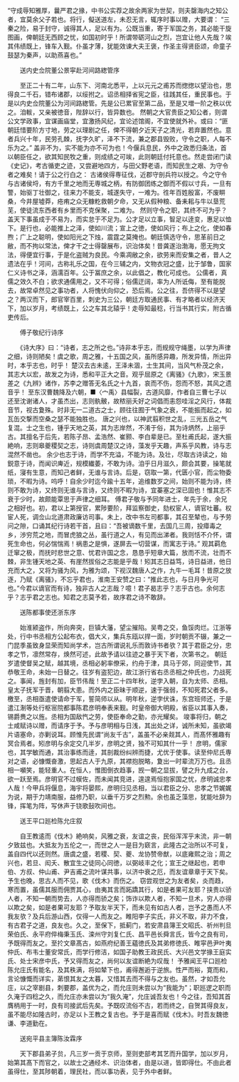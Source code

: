 <!-- { "loadSidebar": true } -->
“守成辱知雅厚，曩严君之掾，中书公实荐之故余两家为世契，则夫罄海内之知公者，宜莫余父子若也。将行，儗送道左，未忍无言，辄序时事以赠，大要谓：
“三秦之险，易于封守，诚得其人，足以有为。公既当重，寄于军国之务，其必能干旋图画，俾朝廷无西顾之忧，如国初时乎！所谓带砺河山之烈，岂宜让他人先哉？竢其伟绩既上，锋车入觐。仆虽才薄，犹能效谏大夫王褒，作圣主得贤臣颂，命童子鼓瑟为秦声，以助燕喜也。”

　　送内史佥院董公景寜赴河间路緫管序

　　至正二十有二年，山东下、河南北悉平，上以元元之甫苏而揔揔以望治也，思得良二千石，错布诸郡，以绥拊之。诏丞相择省宪之臣，往践其任，重民事也。于是以内史佥院董公为河间路緫管。先是公已累官至第二品，至是又増一阶之秩以优之。洎軷，又亲被徳音，陛辞以行，皆异数也。
然朝之大官贵臣之知公者，则谓公文学政事，宜谋画庙堂，宜激扬风纪，宜论述馆阁，不宜使就外补。或曰：“匪朝廷惜要阶方寸地，劳之以理剧之任，俾不得朝夕近天子之清光，若弃置然也。意者兵兴十年，民劳孔棘，抚字久旷，泽不下流，兼之郡县毁败，守令之职，人每不乐为之。”
盖非不为，实不能为亦不可为也！今偃兵息民，外中之政悉归条法，首以朝臣任之，欲其知民牧之重，则成绩之可竢，此则朝廷付托意也。然走尝闭门读《史记》，考古循吏之迹，又尝避地四方，与田父野老语，而知民生之艰、为守令者之难矣！请于公之行白之：
古诸侯得専征伐，近郡守剖兵符以授之。今之守令与古诸侯埒，有方千里之地而无専城之柄，有防御团练之御而不假以寸兵，一旦有警，始驱丁壮御之，往来力不能支，城遂失守，一难为。徃年百姓殷富，不废畊桑，今井屋墟莽，疮痏之众无糠籺救朝夕命，又无从假种粮、备耒耜与牛以垦荒芜，使徒流东西者有乡里而不克保聚，二难为。
然则守令之职，其终不可为乎？盖天下事虽成于不易为，而实怠于不足为。公才足以立事，智足以逹变，惠足以恤下。是行也，必能推上之泽，使如川流；宣上之徳，使如风行；布上之化，使如春煦；广上之聪明，使如阳光之下烛，震霆之莫掩也。朝廷慎选守令，思革前日之敝，而不拘以常法，俾才干之士得罄展布，识治体矣！昔龚遂治渤海，愿无拘文法，得便宜行事，于是化盗贼为良民。今乘凋敝之余，欲劳来而安集之者，昔人之遗法在乎！河间，古称礼乐之国，在今三辅之内，文物衣冠之盛，比于邹鲁，国家仁义诗书之泽，涵濡百年。公于冨庶之余，以此倡之，教化可成也。
公儒者，真儒之效久不白；欲求通儒用之，又不可得；俗儒迂阔，率为人所诋侮，至有能脱去，故常卓然见之事功者，人将愧伏向仰之，恐后焉。公之往，吾侪得不以是望之？两汉而下，郎官宰百里，刺史为三公，朝廷方取通民事、有才略者以经济天下，加以岁月，考绩既上，公之车其北辕乎！走辱知最稔，行当书其行实，附古循吏传后。

　　傅子敬纪行诗序

　　《诗大序》曰：“诗者，志之所之也。”诗非本乎志，而规规守绳墨，以学为声律之细，诗则陋矣！虞之歌，周之雅，十五国之风，虽所感异趣，所发异情，所出异时，本乎志也，时乎！
楚汉去古未逺，王泽未涸，士生其间，当风气朴茂之余，其志大以宏，故发之为诗，悉和平正大之音。观乎屈原之《离骚》《九歌》，宋玉景差之《九辨》诸作，苏李之赠答无名氏之十九首，哀而不伤，怨而不怒，其风之遗音乎！
至东汉曹魏降及六朝，■〈宀禹〉县幅裂，古道风靡，作者自三曹七子以还至沈谢诸人，才虽杰出，志则骫骳，故秾丽夭好之词倡而恚怨哇淫之风行，体裁音节，视古夐殊。时非无一二道古之士，顾往往囿于气象之衰，不能振而起之，如瓦缶交撃而空桑之瑟不能独胜也。
唐之兴也，以神武翦积世之乱，三光五岳之气复混。士之生也，锺乎天地之英，其为志岸然，不淆于俗，其为诗炳然，上丽乎古。其擅名于后先，若陈子昂、孟浩然、崔颢、李白辈是已。至杜甫氏起，遂大振絶响，志则皋夔稷契之志，诗则虞周楚汉之诗，藻发乎天趣，声系乎风教，诗与志混然不凿也。
余少也志于诗，而学不充溢，不能为诗。及壮，尽取古诗读之，始鋭意于诗，而闻识庳近，规模纎萎，不敢为诗。洎乎日月滋久，颇会其要，操笔就纸，寖有生意，而知己者鲜，无谁与言诗。后是，窃取一第，代匮小官，而尘物委琐，不暇为诗。呜呼！自余少时迄今踰十五年，追维数岁之间，始则不能为诗，终则不敢为诗，又终则无谁与言诗，又终则不暇为诗，宜蓁塞之深已固也！惟其志不衰于少时，故颇能覃思于声律之细耳。
傅君子敬与予同年进士，年先于余，余兄之相好也。初，君以上第授官，累陟要阶，拜监察御史，劾权宦人，谪官吐蕃。权宦人死，调佥山北道肃政廉访司事。未上，改中书左司都事，其召至辇也，与予劳问之隙，口诵其纪行诗若干首，且曰：“吾被谪数千里，去国几三周，投瘴毒之乡，渉穷荒之地，而冒虎狼之丛，虽行道之人，有见而出涕者。我则恬不介怀，谓死生命也，何必惴惴焉！祸患之是惧，遂屏去一切营谋，而寓志于诗。”
观其羁危迁窜之极，而抚时悲世之意、忧君许国之念，恳恳乎短章大篇，放而不流，壮而不棘，非生锺天地之英、有崖然拔俗之志能是乎哉！矧其志日益笃，诗日益进，他日充而大之，又将为骚为风，为雅为颂，下视汉魏唐人之作，九牛一毛耳！昔原之放逐，乃赋《离骚》，不忘乎君也，淮南王安赞之曰：“推此志也，与日月争光可也。”今君以谪官而有诗，独非古人之志哉？噫！君子曷志乎？志乎古也。余何志乎？志乎君之志也。知君之志莫予若，故序君之诗不敢辞。

　　送陈都事使还浙东序

　　始淮颍盗作，所向奔突，巨镇大藩，望尘摧陷。吴粤之交，鱼馁肉烂。江浙等处，行中书丞相方公起布衣，倡大义，集兵东瓯以捍一面，岁时朝贡不辍，兼之一门昆季虽致身显荣而知尚学术，岂古所谓说礼乐而敦诗书者欤？其于君臣之分，忠孝之节，凛然常存，焕然可述，此故予请以往迹之暴于天下者，次第书之。
朝廷岁遣使督吴之赋，越其境，丞相必躬率僚采，约舟于津，具马于郊，同迎使节，其恭敬王命，未始一日替之。往岁有盗犯边，故江浙行省右丞丞相之仲氏也，力战死之。事闻，旌封有加，臣节伟哉！至正二十四年秋，逆孛入朝，自为太师、丞相。皇太子抚军于晋，朝翦大患。而外内之臣昧于顺逆，速于强弱，不知死君父者多。檄至，丞相亟遣使请命于军，誓简师以从。明年秋，逆孛伏诛，东宫班师还，于是遣江淛等处行枢宻院都事陈君彦明奉表来觐。时皇帝御大明殿，省臣以其事入奏，锡爵赉之以旌。丞相为国敌忾之劳，使臣奉命之勤，亦光耀矣。
竣事将归，朝之士咸赋诗以赠，而请序于予。予与彦明相与日浅，其出处之详，诚所未知，虽欲竭片语塞命，亦剿说耳。顾惟先民谓“尚友千古”，盖虽不必亲觌其人，而髙怀雅趣有冥合焉者。矧彦明与余定交几半岁，彦明之贤，独不可知其什一乎！
彦明，儒家也，其学敏而通，其治事练而逹，其剖裁纷纠辨而捷，尤优于使事。读至仲尼氏専对之语，必慷慨奋激，思起古人于九原，其襟抱脱略，夐出一时辈流万万也。且丞相一嚬笑，能轻重人。在恒人，惟图倒衣趋事，觊一朝之显拔，譬之升九成之台，欲一跃至焉。彦明官不过幙佐，而未闻其竞进，遑遑焉恒抱家国之忧，彦明诚忠孝人哉！今甲兵将偃息，海宇将晏熙，彦明归见丞相，当以君臣之分、忠孝之节娓娓为说，期于力靖南服，益修乃职，以垂千万岁之烈勲。余也虽乏藻思，犹能吐辞为锋，挥笔为阵，写休声于铙歌鼔吹间也。

　　送王平口廵检陈允庄叙

　　自王教逺而《伐木》絶响矣，风雅之衰，友谊之丧，民俗浑浑乎末流，非一朝夕致兹也。大抵友为五伦之一，而世之人一是目为窽言，此隆古之治所以不可复，盖自四代以还则然。唐虞之盛，若稷、契、夔、龙协赞帝猷，以底雍熙之治；周之兴也，若旦、闳夭、散宜生之徒同心同徳，以弼岐丰之化；宣王之继起也，若申伯、方叔、仲山甫、尹吉甫之流叶谋共事，以济中衰之厄，而友谊章章于天下矣。予生也晚，思古人而不见，歌《伐木》而伤之。
窃尝观世之为友者矣，炎而趋，寒而置，虽儒其服而佣贾其心，由夷其言而跖蹻其行，如是者果可友耶？挟贵以骄人者，不知一朝而势去，人亦得而骄之矣；饰诈以欺人者，不知一旦术，穷人亦得以欺之矣，如是者果可友耶？予取友半天下，而未见有如古人者，岂予之愚而人不我友欤？及兵后游山西，仅得一人而友之。睢阳李子实氏，非义不取，非力不食，有古君子之道，良友也。久之，至保下，抵蓟门，若安肃县簿王文昭氏、祈州判旦荣伯氏、永平府倅梅秉玉氏、滦州守刘复仁氏、昌平邑长舜言氏，皆今之良有司，予既得而友之。至扵文章髙古，如燕府纪善王藴徳氏及其弟修徳氏、睢寜邑尹叶夷仲氏、布韦士董安常氏，而学行修洁，如国子助教王政民氏、大兴邑文学掾王庭实氏、处士宋彦中氏，予又得而友之，尚何以友谊断絶为叹哉！
予雅闻王平口廵检陈允庄氏有能名，及其秩满，将如辇下也，甫得邂逅于逆旅。性严而裕，寛而和，言论慷慨而详实，苐恨其友之太暮，又惜其去而不得与之友也。虽然，才如吾允庄，以之宰剧县，刺要郡，盖优为之，而允庄则未尝以为“我能为”；职廵逻之职而久淹于四稔之久，而允庄亦未尝以为“我久淹”，允庄诚吾友也！今之往，吾知其首膺柄用于一时，良有司接武后先矣。予既叹流俗不古，若而终之，自贺其得良友，虽不能尽如隆古时，亦足以卜王教之复古也。予于是喜而赋《伐木》。时吾友魏徳谦、李道勤在。

　　送宛平县主簿陈汝霖序

　　天下郡县弟子贠，凡三岁一贡于京师，至则吏部考其艺而升国学，加以岁月，始第其髙下而官之，以故士之通经术、识治体者，由是以进，皆即得仕。不由此者虽得仕，至其陟朝着，理民社，而以事功表，见于外中者鲜。
